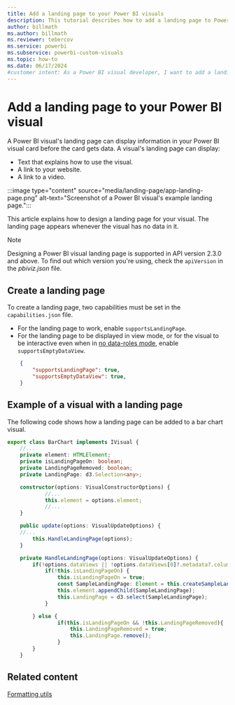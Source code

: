 ```yaml
---
title: Add a landing page to your Power BI visuals
description: This tutorial describes how to add a landing page to Power BI visuals by setting capabilities in a visual's capabilities.json file.
author: billmath
ms.author: billmath
ms.reviewer: tebercov 
ms.service: powerbi
ms.subservice: powerbi-custom-visuals
ms.topic: how-to
ms.date: 06/17/2024
#customer intent: As a Power BI visual developer, I want to add a landing page to my visual so that I can display information in the visual card before the card gets data.
---
```


# Add a landing page to your Power BI visual

A Power BI visual's landing page can display information in your Power BI visual card before the card gets data. A visual's landing page can display:

* Text that explains how to use the visual.
* A link to your website.
* A link to a video.

:::image type="content" source="media/landing-page/app-landing-page.png" alt-text="Screenshot of a Power BI visual's example landing page.":::

This article explains how to design a landing page for your visual. The landing page appears whenever the visual has no data in it.

>[!NOTE]
>Designing a Power BI visual landing page is supported in API version 2.3.0 and above. To find out which version you're using, check the `apiVersion` in the *pbiviz.json* file.

## Create a landing page

To create a landing page, two capabilities must be set in the `capabilities.json` file.

* For the landing page to work, enable `supportsLandingPage`.
* For the landing page to be displayed in view mode, or for the visual to be interactive even when in [no data-roles mode](no-dataroles-support.md), enable `supportsEmptyDataView`.

```json
    {
        "supportsLandingPage": true,
        "supportsEmptyDataView": true,
    }
```

## Example of a visual with a landing page

The following code shows how a landing page can be added to a bar chart visual.

```typescript
export class BarChart implements IVisual {
    //...
    private element: HTMLElement;
    private isLandingPageOn: boolean;
    private LandingPageRemoved: boolean;
    private LandingPage: d3.Selection<any>;

    constructor(options: VisualConstructorOptions) {
            //...
            this.element = options.element;
            //...
    }

    public update(options: VisualUpdateOptions) {
    //...
        this.HandleLandingPage(options);
    }

    private HandleLandingPage(options: VisualUpdateOptions) {
        if(!options.dataViews || !options.dataViews[0]?.metadata?.columns?.length){
            if(!this.isLandingPageOn) {
                this.isLandingPageOn = true;
                const SampleLandingPage: Element = this.createSampleLandingPage(); //create a landing page
                this.element.appendChild(SampleLandingPage);
                this.LandingPage = d3.select(SampleLandingPage);
            }

        } else {
                if(this.isLandingPageOn && !this.LandingPageRemoved){
                    this.LandingPageRemoved = true;
                    this.LandingPage.remove();
                }
        }
    }
```

## Related content

[Formatting utils](utils-formatting.md)
